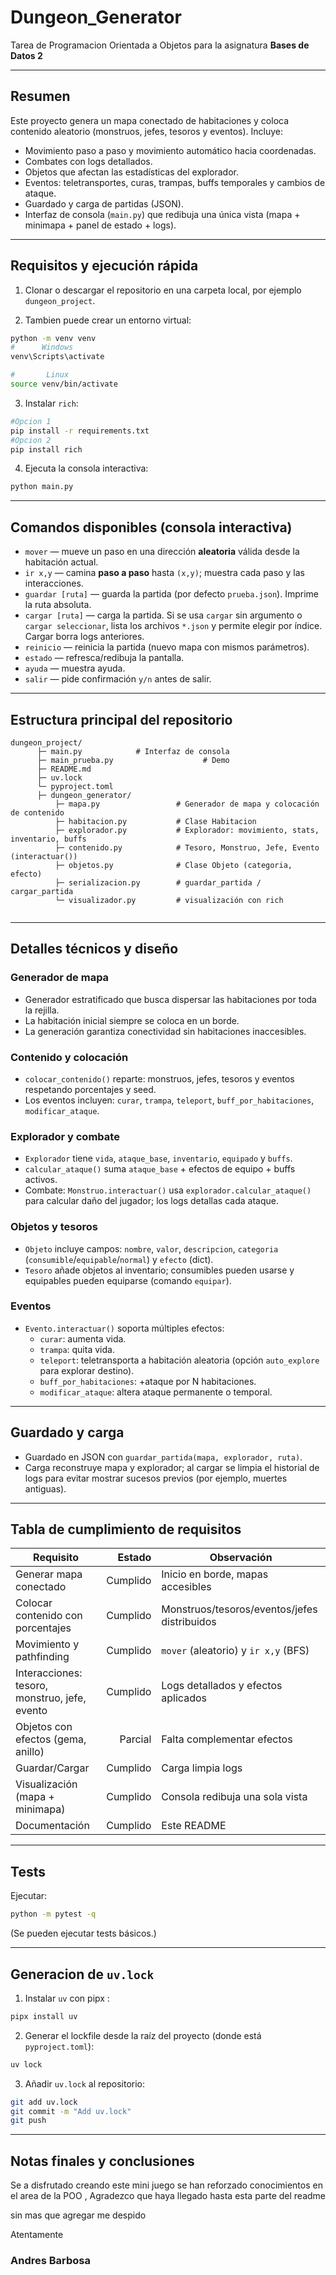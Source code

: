 # Dungeon_Generator

Tarea de Programacion Orientada a Objetos para la asignatura **Bases de Datos 2** 

---

## Resumen
Este proyecto genera un mapa conectado de habitaciones y coloca contenido aleatorio (monstruos, jefes, tesoros y eventos). Incluye:

- Movimiento paso a paso y movimiento automático hacia coordenadas.
- Combates con logs detallados.
- Objetos que afectan las estadísticas del explorador.
- Eventos: teletransportes, curas, trampas, buffs temporales y cambios de ataque.
- Guardado y carga de partidas (JSON).
- Interfaz de consola (`main.py`) que redibuja una única vista (mapa + minimapa + panel de estado + logs).

---

## Requisitos y ejecución rápida

1. Clonar o descargar el repositorio en una carpeta local, por ejemplo `dungeon_project`.

2. Tambien puede crear un entorno virtual:

```bash
python -m venv venv
#      Windows
venv\Scripts\activate

#       Linux
source venv/bin/activate
```

3. Instalar  `rich`:

```bash
#Opcion 1
pip install -r requirements.txt 
#Opcion 2
pip install rich
```

4. Ejecuta la consola interactiva:

```bash
python main.py
```

---

## Comandos disponibles (consola interactiva)

- `mover` — mueve un paso en una dirección **aleatoria** válida desde la habitación actual.  
- `ir x,y` — camina **paso a paso** hasta `(x,y)`; muestra cada paso y las interacciones.    
- `guardar [ruta]` — guarda la partida (por defecto `prueba.json`). Imprime la ruta absoluta.  
- `cargar [ruta]` — carga la partida. Si se usa `cargar` sin argumento o `cargar seleccionar`, lista los archivos `*.json` y permite elegir por índice. Cargar borra logs anteriores.  
- `reinicio`  — reinicia la partida (nuevo mapa con mismos parámetros).  
- `estado` — refresca/redibuja la pantalla.  
- `ayuda`  — muestra ayuda.  
- `salir` — pide confirmación `y/n` antes de salir.

---

## Estructura principal del repositorio

```
dungeon_project/
      ├─ main.py            # Interfaz de consola
      ├─ main_prueba.py                    # Demo
      ├─ README.md
      ├─ uv.lock
      └─ pyproject.toml
      ├─ dungeon_generator/
          ├─ mapa.py                 # Generador de mapa y colocación de contenido
          ├─ habitacion.py           # Clase Habitacion
          ├─ explorador.py           # Explorador: movimiento, stats, inventario, buffs
          ├─ contenido.py            # Tesoro, Monstruo, Jefe, Evento (interactuar())
          ├─ objetos.py              # Clase Objeto (categoria, efecto)
          ├─ serializacion.py        # guardar_partida / cargar_partida
          └─ visualizador.py         # visualización con rich


```

---

## Detalles técnicos y diseño

### Generador de mapa
- Generador estratificado que busca dispersar las habitaciones por toda la rejilla.
- La habitación inicial siempre se coloca en un borde.
- La generación garantiza conectividad sin habitaciones inaccesibles.

### Contenido y colocación
- `colocar_contenido()` reparte: monstruos, jefes, tesoros y eventos respetando porcentajes y seed.
- Los eventos incluyen: `curar`, `trampa`, `teleport`, `buff_por_habitaciones`, `modificar_ataque`.

### Explorador y combate
- `Explorador` tiene `vida`, `ataque_base`, `inventario`, `equipado` y `buffs`.
- `calcular_ataque()` suma `ataque_base` + efectos de equipo + buffs activos.
- Combate: `Monstruo.interactuar()` usa `explorador.calcular_ataque()` para calcular daño del jugador; los logs detallas cada ataque.

### Objetos y tesoros
- `Objeto` incluye campos: `nombre`, `valor`, `descripcion`, `categoria` (`consumible`/`equipable`/`normal`) y `efecto` (dict).
- `Tesoro` añade objetos al inventario; consumibles pueden usarse y equipables pueden equiparse (comando `equipar`).

### Eventos
- `Evento.interactuar()` soporta múltiples efectos:
  - `curar`: aumenta vida.
  - `trampa`: quita vida.
  - `teleport`: teletransporta a habitación aleatoria (opción `auto_explore` para explorar destino).
  - `buff_por_habitaciones`: +ataque por N habitaciones.
  - `modificar_ataque`: altera ataque permanente o temporal.

---

## Guardado y carga
- Guardado en JSON con `guardar_partida(mapa, explorador, ruta)`.
- Carga reconstruye mapa y explorador; al cargar se limpia el historial de logs para evitar mostrar sucesos previos (por ejemplo, muertes antiguas).

---

## Tabla de cumplimiento de requisitos

| Requisito | Estado | Observación |
|---|---:|---|
| Generar mapa conectado | Cumplido | Inicio en borde, mapas accesibles |
| Colocar contenido con porcentajes | Cumplido | Monstruos/tesoros/eventos/jefes distribuidos |
| Movimiento y pathfinding | Cumplido | `mover` (aleatorio) y `ir x,y` (BFS) |
| Interacciones: tesoro, monstruo, jefe, evento | Cumplido | Logs detallados y efectos aplicados |
| Objetos con efectos (gema, anillo) | Parcial | Falta complementar efectos |
| Guardar/Cargar | Cumplido | Carga limpia logs |
| Visualización (mapa + minimapa) | Cumplido | Consola redibuja una sola vista |
| Documentación | Cumplido | Este README |

---

## Tests

Ejecutar:
```bash
python -m pytest -q
```
(Se pueden ejecutar tests básicos.)

---

## Generacion de `uv.lock`

1. Instalar `uv` con pipx :
```bash
pipx install uv
```

2. Generar el lockfile desde la raíz del proyecto (donde está `pyproject.toml`):
```bash
uv lock
```

3. Añadir `uv.lock` al repositorio:
```bash
git add uv.lock
git commit -m "Add uv.lock"
git push
```

---

## Notas finales y conclusiones
Se a disfrutado creando este mini juego se han reforzado conocimientos en el area de la POO , Agradezco que haya llegado hasta esta parte del readme 

sin mas que agregar me despido 

Atentamente

### Andres Barbosa


